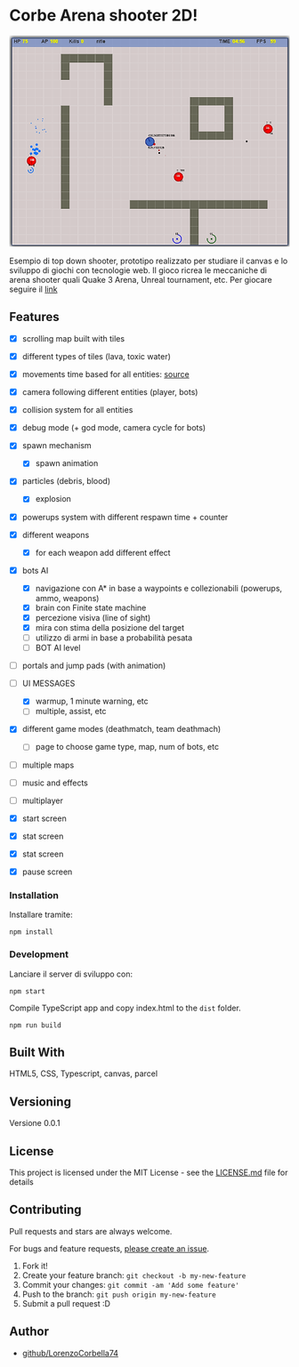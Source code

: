 # Corbe Arena shooter 2D!

![arena](screen/arena.png)

Esempio di top down shooter, prototipo realizzato per studiare il canvas e lo sviluppo di giochi con tecnologie web. Il gioco ricrea le meccaniche di arena shooter quali Quake 3 Arena, Unreal tournament, etc. Per giocare seguire il [link](https://lorenzocorbella74.github.io/test-canvas-game/)

## Features
- [x] scrolling map built with tiles 
- [x] different types of tiles (lava, toxic water)
- [x] movements time based for all entities: [source](https://www.viget.com/articles/time-based-animation/)
- [x] camera following different entities (player, bots) 
- [x] collision system for all entities
- [x] debug mode (+ god mode, camera cycle for bots)
- [x] spawn mechanism
    - [x] spawn animation
- [x] particles (debris, blood)
    - [X] explosion
- [x] powerups system with different respawn time + counter
- [x] different weapons
    - [X] for each weapon add different effect
- [x] bots AI
    - [x] navigazione con A* in base a waypoints e collezionabili (powerups, ammo, weapons)
    - [x] brain con Finite state machine
    - [x] percezione visiva (line of sight) 
    - [x] mira con stima della posizione del target
    - [ ] utilizzo di armi in base a probabilità pesata
    - [ ] BOT AI level
- [ ] portals and jump pads (with animation)
- [ ] UI MESSAGES
    - [x] warmup, 1 minute warning, etc
    - [ ] multiple, assist, etc
- [x] different game modes (deathmatch, team deathmach)
    - [ ] page to choose game type, map, num of bots, etc
- [ ] multiple maps
- [ ] music and effects
- [ ] multiplayer
- [x] start screen
- [x] stat screen
- [x] stat screen
- [x] pause screen


### Installation
Installare tramite:

    npm install

### Development

Lanciare il server di sviluppo con:

    npm start
    

Compile TypeScript app and copy index.html to the `dist` folder.

    npm run build



## Built With

HTML5, CSS, Typescript, canvas, parcel

## Versioning

Versione 0.0.1

## License

This project is licensed under the MIT License - see the [LICENSE.md](LICENSE.md) file for details


## Contributing

Pull requests and stars are always welcome.

For bugs and feature requests, [please create an issue](https://github.com/LorenzoCorbella74/testCanvasGame/issues).

1. Fork it!
2. Create your feature branch: `git checkout -b my-new-feature`
3. Commit your changes: `git commit -am 'Add some feature'`
4. Push to the branch: `git push origin my-new-feature`
5. Submit a pull request :D

## Author

- [github/LorenzoCorbella74](https://github.com/LorenzoCorbella74)
